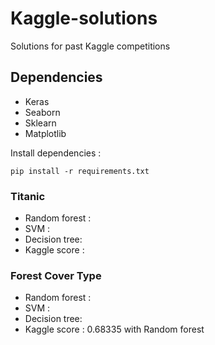 # Kaggle-solutions
Solutions for past Kaggle competitions
<h2>Dependencies</h2>

<ul>  
  <li>Keras</li>
  <li>Seaborn</li>
  <li>Sklearn</li>
  <li>Matplotlib</li>
</ul>

<p>
  Install dependencies :

  ```
  pip install -r requirements.txt
  ```

</p>

<h3>Titanic</h3>
<ul>
	<li>Random forest :</li>
	<li>SVM : </li>
	<li>Decision tree: </li>
	<li>Kaggle score : </li>
</ul>

<h3>Forest Cover Type</h3>
<ul>
	<li>Random forest :</li>
	<li>SVM : </li>
	<li>Decision tree: </li>
	<li>Kaggle score : 0.68335 with Random forest </li>
</ul>
